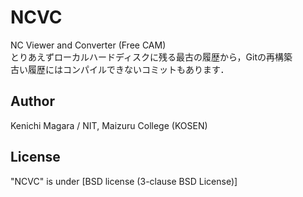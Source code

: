 # NCVC
NC Viewer and Converter (Free CAM)  
とりあえずローカルハードディスクに残る最古の履歴から，Gitの再構築  
古い履歴にはコンパイルできないコミットもあります．

## Author
Kenichi Magara / NIT, Maizuru College (KOSEN)

## License
"NCVC" is under [BSD license (3-clause BSD License)]
